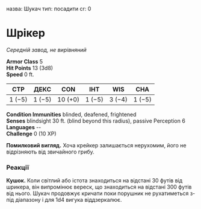 назва: Шукач тип: посадити cr: 0

# Шрікер
_Середній завод, не вирівняний_

**Armor Class** 5    
**Hit Points** 13 (3d8)    
**Speed** 0 ft.

| СТР    | ДЕКС   | CON     | ІНТ    | WIS    | CHA    |
| ------ | ------ | ------- | ------ | ------ | ------ |
| 1 (−5) | 1 (−5) | 10 (+0) | 1 (−5) | 3 (−4) | 1 (−5) |

**Condition Immunities** blinded, deafened, frightened    
**Senses** blindsight 30 ft. (blind beyond this radius), passive Perception 6    
**Languages** --    
**Challenge** 0 (10 XP)

**Помилковий вигляд.** Хоча крейкер залишається нерухомим, його не відрізняють від звичайного грибу.

### Реакції
**Кушок.** Коли світлий або істота знаходиться на відстані 30 футів від шрикера, він випромінює вереск, що знаходиться на відстані 300 футів від нього. Шукач продовжує кричати поки порушник не рухатиметься з-під діапазону і для 1d4 вигука віддзеркалює.